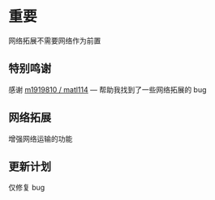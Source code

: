 # 重要

网络拓展不需要网络作为前置

## 特别鸣谢

感谢 [m1919810 / matl114](https://github.com/m1919810) — 帮助我找到了一些网络拓展的 bug

## 网络拓展

增强网络运输的功能

## 更新计划

仅修复 bug
